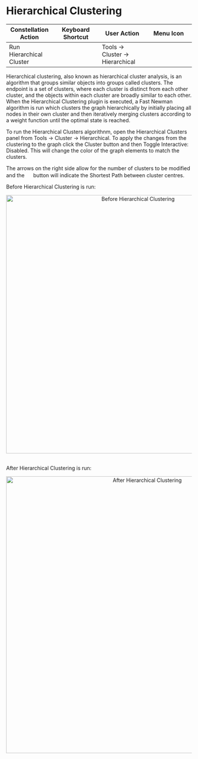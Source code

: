 # Hierarchical Clustering

<table class="table table-striped">
<colgroup>
<col style="width: 25%" />
<col style="width: 25%" />
<col style="width: 25%" />
<col style="width: 25%" />
</colgroup>
<thead>
<tr class="header">
<th>Constellation Action</th>
<th>Keyboard Shortcut</th>
<th>User Action</th>
<th>Menu Icon</th>
</tr>
</thead>
<tbody>
<tr class="odd">
<td>Run Hierarchical Cluster</td>
<td></td>
<td>Tools -&gt; Cluster -&gt; Hierarchical</td>
<td>
<img src="../ext/docs/CoreAlgorithmPlugins/src/au/gov/asd/tac/constellation/plugins/algorithms/resources/hierarchical.png" width="16" height="16" />
</td>
</tr>
</tbody>
</table>

Hierarchical clustering, also known as hierarchical cluster analysis, is an 
algorithm that groups similar objects into groups called clusters. The endpoint 
is a set of clusters, where each cluster is distinct from each other cluster, 
and the objects within each cluster are broadly similar to each other. When the 
Hierarchical Clustering plugin is executed, a Fast Newman algorithm is run 
which clusters the graph hierarchically by initially placing all nodes in 
their own cluster and then iteratively merging clusters according to a weight 
function until the optimal state is reached.

To run the Hierarchical Clusters algorithnm, open the Hierarchical Clusters 
panel from Tools -> Cluster -> Hierarchical. To apply the changes from the clustering
to the graph click the Cluster button and then Toggle Interactive: Disabled. This
will change the color of the graph elements to match the clusters. 

The arrows on the right side allow for the number of clusters to be modified and the 
<img src="../ext/docs/CoreAlgorithmPlugins/src/au/gov/asd/tac/constellation/plugins/algorithms/resources/shortestpaths.png" width="16" height="16" />
button will indicate the Shortest Path between cluster centres. 

Before Hierarchical Clustering is run:

<div style="text-align: center">
<img height=700 src="../ext/docs/CoreAlgorithmPlugins/src/au/gov/asd/tac/constellation/plugins/algorithms/resources/clusteringBefore.png" alt="Before Hierarchical Clustering" />
</div>
<br />

After Hierarchical Clustering is run:

<div style="text-align: center">
<img height=750 src="../ext/docs/CoreAlgorithmPlugins/src/au/gov/asd/tac/constellation/plugins/algorithms/resources/hierarchicalAfter.png" alt="After Hierarchical Clustering" />
</div>


